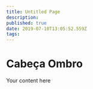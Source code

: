 ```yaml
---
title: Untitled Page
description: 
published: true
date: 2019-07-10T13:05:52.559Z
tags: 
---
```


# Cabeça Ombro

Your content here